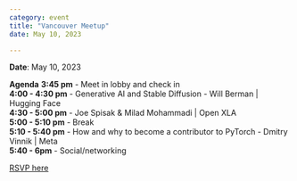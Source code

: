 ```yaml
---
category: event
title: "Vancouver Meetup"
date: May 10, 2023

---
```


**Date**: May 10, 2023

**Agenda**
**3:45 pm** - Meet in lobby and check in  
**4:00 - 4:30 pm** - Generative AI and Stable Diffusion - Will Berman | Hugging Face  
**4:30 - 5:00 pm** -  Joe Spisak & Milad Mohammadi | Open XLA  
**5:00 - 5:10 pm** - Break  
**5:10 - 5:40 pm** - How and why to become a contributor to PyTorch - Dmitry Vinnik | Meta  
**5:40 - 6pm** - Social/networking

[RSVP here](https://community.linuxfoundation.org/e/mcc7va/)